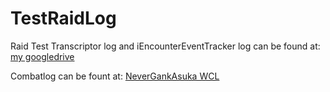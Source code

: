 # TestRaidLog

Raid Test Transcriptor log and iEncounterEventTracker log can be found at: [my googledrive](https://drive.google.com/open?id=0Byr1HxG__diSeDVaXzQxYkRrRnM)

Combatlog can be fount at: [NeverGankAsuka WCL](https://www.warcraftlogs.com/guilds/12968/)

